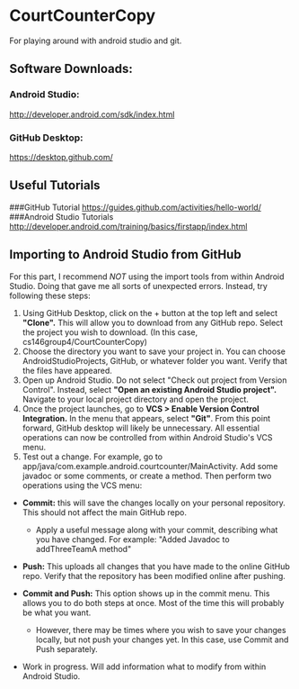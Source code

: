 # CourtCounterCopy
For playing around with android studio and git.

## Software Downloads:
### Android Studio:
http://developer.android.com/sdk/index.html
### GitHub Desktop:
https://desktop.github.com/

## Useful Tutorials
###GitHub Tutorial
https://guides.github.com/activities/hello-world/
###Android Studio Tutorials
http://developer.android.com/training/basics/firstapp/index.html

## Importing to Android Studio from GitHub

For this part, I recommend _NOT_ using the import tools from within Android Studio. Doing that gave me all sorts of unexpected errors. Instead, try following these steps:

1. Using GitHub Desktop, click on the + button at the top left and select __"Clone".__ This will allow you to download from any GitHub repo. Select the project you wish to download. (In this case, cs146group4/CourtCounterCopy)
2. Choose the directory you want to save your project in. You can choose AndroidStudioProjects, GitHub, or whatever folder you want. Verify that the files have appeared.
3. Open up Android Studio. Do not select "Check out project from Version Control". Instead, select __"Open an existing Android Studio project".__ Navigate to your local project directory and open the project.
4. Once the project launches, go to __VCS > Enable Version Control Integration.__ In the menu that appears, select __"Git"__. From this point forward, GitHub desktop will likely be unnecessary. All essential operations can now be controlled from within Android Studio's VCS menu.
5. Test out a change. For example, go to app/java/com.example.android.courtcounter/MainActivity. Add some javadoc or some comments, or create a method. Then perform two operations using the VCS menu:
  * __Commit:__ this will save the changes locally on your personal repository. This should not affect the main GitHub repo.
    * Apply a useful message along with your commit, describing what you have changed. For example: "Added Javadoc to addThreeTeamA method"
  * __Push:__ This uploads all changes that you have made to the online GitHub repo. Verify that the repository has been modified online after pushing.
  * __Commit and Push:__ This option shows up in the commit menu. This allows you to do both steps at once. Most of the time this will probably be what you want.
    * However, there may be times where you wish to save your changes locally, but not push your changes yet. In this case, use Commit and Push separately.

* Work in progress. Will add information what to modify from within Android Studio.
